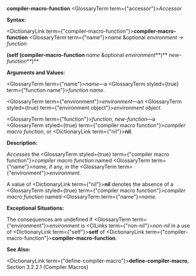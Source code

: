 **compiler-macro-function** <GlossaryTerm  term={"accessor"}><i>Accessor</i></GlossaryTerm> 



**Syntax:** 



<DictionaryLink  term={"compiler-macro-function"}><b>compiler-macro-function</b></DictionaryLink> <GlossaryTerm  term={"name"}><i>name</i></GlossaryTerm> &amp;optional *environment → function* 



<!-- **(setf (compiler-macro-function** <GlossaryTerm  term={"name"}><i>name</i></GlossaryTerm> &amp;optional *environment<ClLinks  term={"t"}><b>*)</b></ClLinks> *new-function***)**  -->
**(setf (compiler-macro-function** *name* &amp;optional *environment***)** *new-function***)** 



**Arguments and Values:** 



<GlossaryTerm  term={"name"}><i>name</i></GlossaryTerm>—a <GlossaryTerm styled={true} term={"function name"}><i>function name</i></GlossaryTerm>. 



<GlossaryTerm  term={"environment"}><i>environment</i></GlossaryTerm>—an <GlossaryTerm styled={true} term={"environment object"}><i>environment object</i></GlossaryTerm>. 



<GlossaryTerm  term={"function"}><i>function</i></GlossaryTerm>, *new-function*—a <GlossaryTerm styled={true} term={"compiler macro function"}><i>compiler macro function</i></GlossaryTerm>, or <DictionaryLink  term={"nil"}><b>nil</b></DictionaryLink>. 



**Description:** 



*Accesses* the <GlossaryTerm styled={true} term={"compiler macro function"}><i>compiler macro function</i></GlossaryTerm> named <GlossaryTerm  term={"name"}><i>name</i></GlossaryTerm>, if any, in the <GlossaryTerm  term={"environment"}><i>environment</i></GlossaryTerm>.  







A value of <DictionaryLink  term={"nil"}><b>nil</b></DictionaryLink> denotes the absence of a <GlossaryTerm styled={true} term={"compiler macro function"}><i>compiler macro function</i></GlossaryTerm> named <GlossaryTerm  term={"name"}><i>name</i></GlossaryTerm>. 



**Exceptional Situations:** 



The consequences are undefined if <GlossaryTerm  term={"environment"}><i>environment</i></GlossaryTerm> is <ClLinks  term={"non-nil"}><i>non-nil</i></ClLinks> in a use of <DictionaryLink  term={"setf"}><b>setf</b></DictionaryLink> of <DictionaryLink  term={"compiler-macro-function"}><b>compiler-macro-function</b></DictionaryLink>. 



**See Also:** 



<DictionaryLink  term={"define-compiler-macro"}><b>define-compiler-macro</b></DictionaryLink>, Section 3.2.2.1 (Compiler Macros) 



